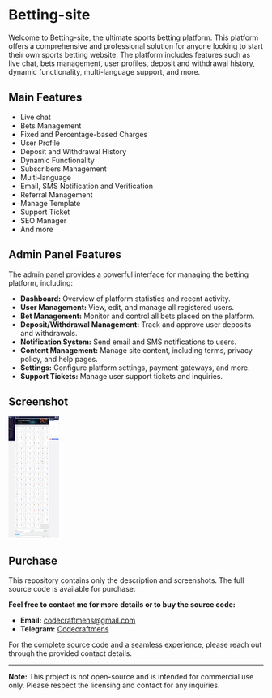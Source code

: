 # Betting-site

Welcome to Betting-site, the ultimate sports betting platform. This platform offers a comprehensive and professional solution for anyone looking to start their own sports betting website. The platform includes features such as live chat, bets management, user profiles, deposit and withdrawal history, dynamic functionality, multi-language support, and more.

## Main Features

- Live chat
- Bets Management
- Fixed and Percentage-based Charges
- User Profile
- Deposit and Withdrawal History
- Dynamic Functionality
- Subscribers Management
- Multi-language
- Email, SMS Notification and Verification
- Referral Management
- Manage Template
- Support Ticket
- SEO Manager
- And more

## Admin Panel Features

The admin panel provides a powerful interface for managing the betting platform, including:

- **Dashboard:** Overview of platform statistics and recent activity.
- **User Management:** View, edit, and manage all registered users.
- **Bet Management:** Monitor and control all bets placed on the platform.
- **Deposit/Withdrawal Management:** Track and approve user deposits and withdrawals.
- **Notification System:** Send email and SMS notifications to users.
- **Content Management:** Manage site content, including terms, privacy policy, and help pages.
- **Settings:** Configure platform settings, payment gateways, and more.
- **Support Tickets:** Manage user support tickets and inquiries.

## Screenshot

![Betting Platform Screenshot](01.__thumbnail.png) 

## Purchase

This repository contains only the description and screenshots. The full source code is available for purchase.

**Feel free to contact me for more details or to buy the source code:**

- **Email:** codecraftmens@gmail.com
- **Telegram:** [Codecraftmens](https://t.me/Codecraftmens)

For the complete source code and a seamless experience, please reach out through the provided contact details.

---

**Note:** This project is not open-source and is intended for commercial use only. Please respect the licensing and contact for any inquiries.
